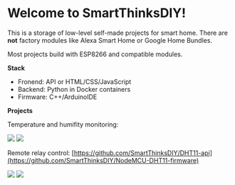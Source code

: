 # Welcome to SmartThinksDIY!

This is a storage of low-level self-made projects for smart home. There are **not** factory modules like Alexa Smart Home or Google Home Bundles.

Most projects build with ESP8266 and compatible modules.

**Stack**
* Fronend: API or HTML/CSS/JavaScript
* Backend: Python in Docker containers
* Firmware: C++/ArduinoIDE

**Projects**

Temperature and humifity monitoring:

[![](https://img.shields.io/github/stars/SmartThinksDIY/ESP8266-Relay-firmware?color=blue&label=ESP8266-Relay-firmware&logo=cplusplus&logoColor=blue&style=for-the-badge)](https://github.com/SmartThinksDIY/ESP8266-Relay-firmware)
[![](https://img.shields.io/github/stars/SmartThinksDIY/ESP8266-Relay-tgbot?color=blue&label=ESP8266-Relay-tgbot&logo=python&logoColor=yellow&style=for-the-badge)](https://github.com/SmartThinksDIY/ESP8266-Relay-tgbot)

Remote relay control:
[https://github.com/SmartThinksDIY/DHT11-api](https://github.com/SmartThinksDIY/NodeMCU-DHT11-firmware)

[![](https://img.shields.io/github/stars/SmartThinksDIY/NodeMCU-DHT11-firmware?color=blue&label=NodeMCU-DHT11-firmware&logo=cplusplus&logoColor=blue&style=for-the-badge)](https://github.com/SmartThinksDIY/NodeMCU-DHT11-firmware)
[![](https://img.shields.io/github/stars/SmartThinksDIY/DHT11-api?color=blue&label=DHT11-api&logo=fastapi&logoColor=yellow&style=for-the-badge)](https://github.com/SmartThinksDIY/DHT11-api)
